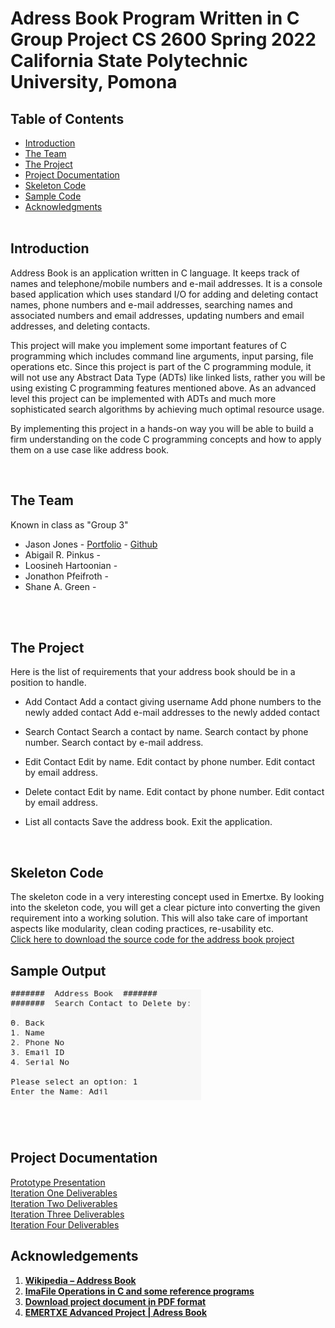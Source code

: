# Adress Book Program Written in C Group Project CS 2600 Spring 2022 California State Polytechnic University, Pomona <br>


## Table of Contents <br>

* [Introduction](#Introduction)
* [The Team](#Team)
* [The Project](#Games)
* [Project Documentation](#Docs)
* [Skeleton Code](#Skel)
* [Sample Code](#Sample)
* [Acknowledgments](#Ack)
<br><br>

## Introduction <a name="Introduction"></a> <br>

Address Book is an application written in C language. It keeps track of names and telephone/mobile numbers and e-mail addresses. It is a console based application which uses standard I/O for adding and deleting contact names, phone numbers and e-mail addresses, searching names and associated numbers and email addresses, updating numbers and email addresses, and deleting contacts.

This project will make you implement some important features of C programming which includes command line arguments, input parsing, file operations etc. Since this project is part of the C programming module, it will not use any Abstract Data Type (ADTs) like linked lists, rather you will be using existing C programming features mentioned above. As an advanced level this project can be implemented with ADTs and much more sophisticated search algorithms by achieving much optimal resource usage. 

By implementing this project in a hands-on way you will be able to build a firm understanding on the code C programming concepts and how to apply them on a use case like address book.

<br>

## The Team <a name="Team"></a> <br>
Known in class as "Group 3"
* Jason Jones - [Portfolio](https://jasonjonesthe.dev/) - [Github](https://github.com/jasojone)
*  Abigail R. Pinkus -   
*  Loosineh Hartoonian -  
*  Jonathon Pfeifroth -  
* Shane A. Green - 


<br><br>

## The Project <a name="Games"></a> <br>
Here is the list of requirements that your address book should be in a position to handle. 


* Add Contact
Add a contact giving username
Add phone numbers to the newly added contact
Add e-mail addresses to the newly added contact
* Search Contact
Search a contact by name.
Search contact by phone number.
Search contact by e-mail address.
* Edit Contact
Edit by name.
Edit contact by phone number.
Edit contact by email address.
* Delete contact
Edit by name.
Edit contact by phone number.
Edit contact by email address.
* List all contacts
  Save the address book.
  Exit the application. 


  <br>
## Skeleton Code <a name="Skel"></a> <br>

The skeleton code in a very interesting concept used in Emertxe. By looking into the skeleton code, you will get a clear picture into converting the given requirement into a working solution. This will also take care of important aspects like modularity, clean coding practices, re-usability etc.  
[Click here to download the source code for the address book project](https://www.emertxe.com/content/c-programming/code/addressbook_src.zip)

## Sample Output <a name="Sample"></a> <br>

![](ample.png)
 
<br><br>


## Project Documentation <a name="Docs"></a> <br>
[Prototype Presentation]() <br>
[Iteration One Deliverables]() <br>
[Iteration Two Deliverables]() <br>
[Iteration Three Deliverables]() <br>
[Iteration Four Deliverables]()<br>

## Acknowledgements <a name="Ack"></a> <br>
1.  **[Wikipedia – Address Book](https://en.wikipedia.org/wiki/Address_book)**
2.  **[Ima](https://en.wikipedia.org/wiki/BMP)[File Operations in C and some reference programs](https://github.com/ptdecker/cbasics)[](https://en.wikipedia.org/wiki/BMP)**
3.  **[Download project document in PDF format](https://www.emertxe.com/content/c-programming/address_book.pdf)**
4. **[EMERTXE Advanced Project | Adress Book](https://www.emertxe.com/embedded-systems/c-programming/c-projects/address-book-c/)**
